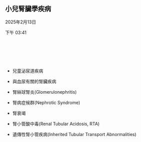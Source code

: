 ## 小兒腎臟學疾病

2025年2月13日

下午 03:41

 

##  

- 兒童泌尿道疾病

- 與血尿有關的腎臟疾病

- 腎絲球腎炎(Glomerulonephritis)

- 腎病症候群(Nephrotic Syndrome)

- 腎衰竭

- 腎小管酸中毒(Renal Tubular Acidosis, RTA)

- 遺傳性腎小管疾病(Inherited Tubular Transport Abnormalities)

##  

